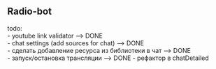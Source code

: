 ## Radio-bot


todo:  
	- youtube link validator --> DONE  
	- chat settings (add sources for chat) --> DONE  
	- сделать добавление ресурса из библиотеки в чат --> DONE  
	- запуск/остановка трансляции --> DONE
	- рефактор в chatDetailed